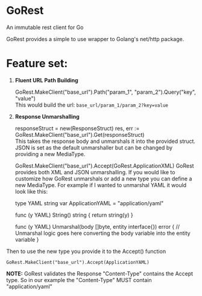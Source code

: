# GoRest
An immutable rest client for Go

GoRest provides a simple to use wrapper to Golang's net/http package. 

# Feature set:

1) __Fluent URL Path Building__

    GoRest.MakeClient("base_url").Path("param_1", "param_2").Query("key", "value")  
This would build the url: `base_url/param_1/param_2?key=value`  

2) __Response Unmarshalling__

    responseStruct = new(ResponseStruct)
    res, err := GoRest.MakeClient("base_url").Get(responseStruct)  
This takes the response body and unmarshals it into the provided struct. JSON is set as the default unmarshaller but 
can be changed by providing a new MediaType.

    GoRest.MakeClient("base_url").Accept(GoRest.ApplicationXML)
GoRest provides both XML and JSON unmarshalling. If you would like to customize how GoRest unmarshals or add a new type 
you can define a new MediaType. For example if I wanted to unmarshal YAML it would look like this:

    type YAML string
    var ApplicationYAML = "application/yaml"
    
    func (y YAML) String() string {
        return string(y)
    }
    
    func (y YAML) Unmarshal(body []byte, entity interface{}) error {
        // Unmarshal logic goes here converting the body variable into the entity variable
    }  
    
Then to use the new type you provide it to the Accept() function

    GoRest.MakeClient("base_url").Accept(ApplicationYAML)
    
__NOTE:__ GoRest validates the Response "Content-Type" contains the Accept type. So in our example the "Content-Type"
 MUST contain "application/yaml"
